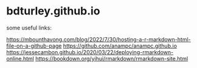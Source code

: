 # bdturley.github.io

some useful links:

https://mbounthavong.com/blog/2022/7/30/hosting-a-r-markdown-html-file-on-a-github-page
https://github.com/anampc/anampc.github.io
https://jessecambon.github.io/2020/03/22/deploying-rmarkdown-online.html
https://bookdown.org/yihui/rmarkdown/rmarkdown-site.html
